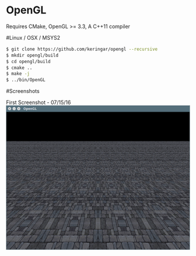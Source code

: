 # OpenGL

Requires CMake, OpenGL >= 3.3, A C++11 compiler

#Linux / OSX / MSYS2
```bash
$ git clone https://github.com/keringar/opengl --recursive
$ mkdir opengl/build
$ cd opengl/build
$ cmake ..
$ make -j
$ ../bin/OpenGL
```

#Screenshots

First Screenshot - 07/15/16
![Alt text](screenshots/First.png?raw=true "First screenshot")
